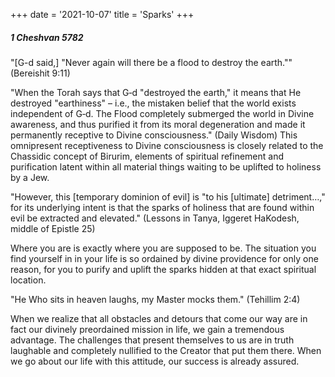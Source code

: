 +++
date = '2021-10-07'
title = 'Sparks'
+++

##### 1 Cheshvan 5782

"[G-d said,] "Never again will there be a flood to destroy the earth."" (Bereishit 9:11)

"When the Torah says that G‑d "destroyed the earth," it means that He destroyed "earthiness" – i.e., the mistaken belief that the world exists independent of G‑d. The Flood completely submerged the world in Divine awareness, and thus purified it from its moral degeneration and made it permanently receptive to Divine consciousness." (Daily Wisdom) This omnipresent receptiveness to Divine consciousness is closely related to the Chassidic concept of Birurim, elements of spiritual refinement and purification latent within all material things waiting to be uplifted to holiness by a Jew.

"However, this [temporary dominion of evil] is "to his [ultimate] detriment…," for its underlying intent is that the sparks of holiness that are found within evil be extracted and elevated." (Lessons in Tanya, Iggeret HaKodesh, middle of Epistle 25)

Where you are is exactly where you are supposed to be. The situation you find yourself in in your life is so ordained by divine providence for only one reason, for you to purify and uplift the sparks hidden at that exact spiritual location.

"He Who sits in heaven laughs, my Master mocks them." (Tehillim 2:4)

When we realize that all obstacles and detours that come our way are in fact our divinely preordained mission in life, we gain a tremendous advantage. The challenges that present themselves to us are in truth laughable and completely nullified to the Creator that put them there. When we go about our life with this attitude, our success is already assured.
